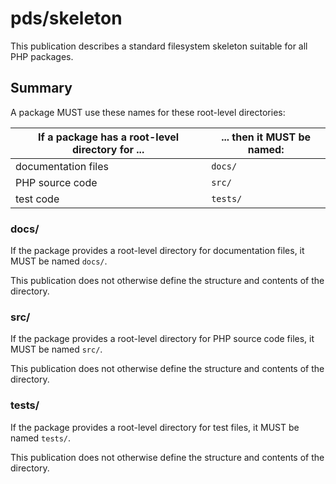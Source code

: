 # pds/skeleton

This publication describes a standard filesystem skeleton suitable for all PHP
packages.

## Summary

A package MUST use these names for these root-level directories:

| If a package has a root-level directory for ... | ... then it MUST be named: |
| ----------------------------------------------- | -------------------------- |
| documentation files                             | `docs/`                    |
| PHP source code                                 | `src/`                     |
| test code                                       | `tests/`                   |

### docs/

If the package provides a root-level directory for documentation files, it MUST
be named `docs/`.

This publication does not otherwise define the structure and contents of the
directory.

### src/

If the package provides a root-level directory for PHP source code files, it
MUST be named `src/`.

This publication does not otherwise define the structure and contents of the
directory.

### tests/

If the package provides a root-level directory for test files, it MUST be named
`tests/`.

This publication does not otherwise define the structure and contents of the
directory.